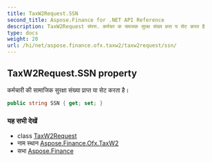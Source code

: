 ```yaml
---
title: TaxW2Request.SSN
second_title: Aspose.Finance for .NET API Reference
description: TaxW2Request संपत्त. कर्मचर क समजक सुरक्ष संख्य प्रप्त य सेट करत है
type: docs
weight: 20
url: /hi/net/aspose.finance.ofx.taxw2/taxw2request/ssn/
---
```

## TaxW2Request.SSN property

कर्मचारी की सामाजिक सुरक्षा संख्या प्राप्त या सेट करता है।

```csharp
public string SSN { get; set; }
```

### यह सभी देखें

* class [TaxW2Request](../)
* नाम स्थान [Aspose.Finance.Ofx.TaxW2](../../taxw2request/)
* सभा [Aspose.Finance](../../../)



